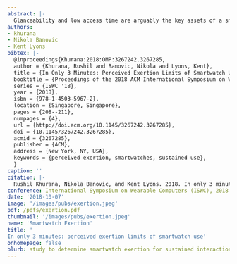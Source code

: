 ```yaml
---
abstract: |-
  Glanceability and low access time are arguably the key assets of a smartwatch. Smartwatches are designed for, and excel at micro-interactions- simple tasks that only take seconds to complete. However, if a user desires to transition to a task requiring sustained usage, we show that there are additional factors that prevent possible longer usage of the smartwatch. In this paper, we conduct a study with 18 participants to empirically demonstrate that interacting with the smartwatch on the wrist leads to fatigue after only a few minutes. In our study, users performed three tasks in two different poses while using a smartwatch. We demonstrate that only after three minutes of use, the change in perceived exertion of the user was anchored as "somewhat strong" on the Borg CR10 survey scale. These results place an upper bound for smartwatch usage that needs to be considered in application and interaction design.
authors:
- khurana
- Nikola Banovic
- Kent Lyons
bibtex: |-
  @inproceedings{Khurana:2018:OMP:3267242.3267285,
  author = {Khurana, Rushil and Banovic, Nikola and Lyons, Kent},
  title = {In Only 3 Minutes: Perceived Exertion Limits of Smartwatch Use},
  booktitle = {Proceedings of the 2018 ACM International Symposium on Wearable Computers},
  series = {ISWC '18},
  year = {2018},
  isbn = {978-1-4503-5967-2},
  location = {Singapore, Singapore},
  pages = {208--211},
  numpages = {4},
  url = {http://doi.acm.org/10.1145/3267242.3267285},
  doi = {10.1145/3267242.3267285},
  acmid = {3267285},
  publisher = {ACM},
  address = {New York, NY, USA},
  keywords = {perceived exertion, smartwatches, sustained use},
  }
caption: ''
citation: |-
  Rushil Khurana, Nikola Banovic, and Kent Lyons. 2018. In only 3 minutes: perceived exertion limits of smartwatch use. In Proceedings of the 2018 ACM International Symposium on Wearable Computers (ISWC '18). ACM, New York, NY, USA, 208-211. DOI: https://doi.org/10.1145/3267242.3267285
conference: International Symposium on Wearable Computers (ISWC), 2018
date: '2018-10-07'
image: '/images/pubs/exertion.jpeg'
pdf: /pdfs/exertion.pdf
thumbnail: '/images/pubs/exertion.jpeg'
name: 'Smartwatch Exertion'
title: '
In only 3 minutes: perceived exertion limits of smartwatch use'
onhomepage: false
blurb: study to determine smartwatch exertion for sustained interactions
---
```

